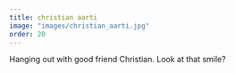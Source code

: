 ```yaml
---
title: christian aarti
image: "images/christian_aarti.jpg"
order: 20
---
```

Hanging out with good friend Christian. Look at that smile?
